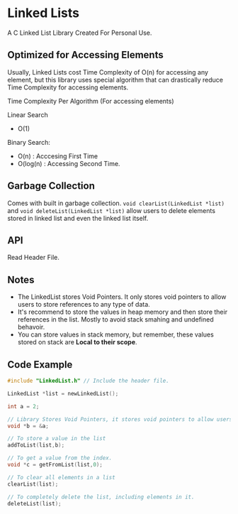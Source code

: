 # Linked Lists
A C Linked List Library Created For Personal Use. 

## Optimized for Accessing Elements
Usually, Linked Lists cost Time Complexity of O(n) for accessing any element, but this library uses special algorithm that can drastically reduce Time Complexity for accessing elements.

Time Complexity Per Algorithm (For accessing elements)

Linear Search
- O(1)

Binary Search:
- O(n)     : Acccesing First Time
- O(log(n) : Accessing Second Time.

## Garbage Collection
Comes with built in garbage collection. `void clearList(LinkedList *list)` and `void deleteList(LinkedList *list)` allow users to delete elements stored in linked list and even the linked list itself.


## API
Read Header File.

## Notes
- The LinkedList stores Void Pointers. It only stores void pointers to allow users to store references to any type of data.
- It's recommend to store the values in heap memory and then store their references in the list. Mostly to avoid stack smahing and undefined behavoir.
- You can store values in stack memory, but remember, these values stored on stack are <b> Local to their scope</b>. 

## Code Example

```c
#include "LinkedList.h" // Include the header file.

LinkedList *list = newLinkedList();

int a = 2;

// Library Stores Void Pointers, it stores void pointers to allow users to store any type of value.
void *b = &a;

// To store a value in the list
addToList(list,b);

// To get a value from the index.
void *c = getFromList(list,0);

// To clear all elements in a list
clearList(list);

// To completely delete the list, including elements in it.
deleteList(list);

```


